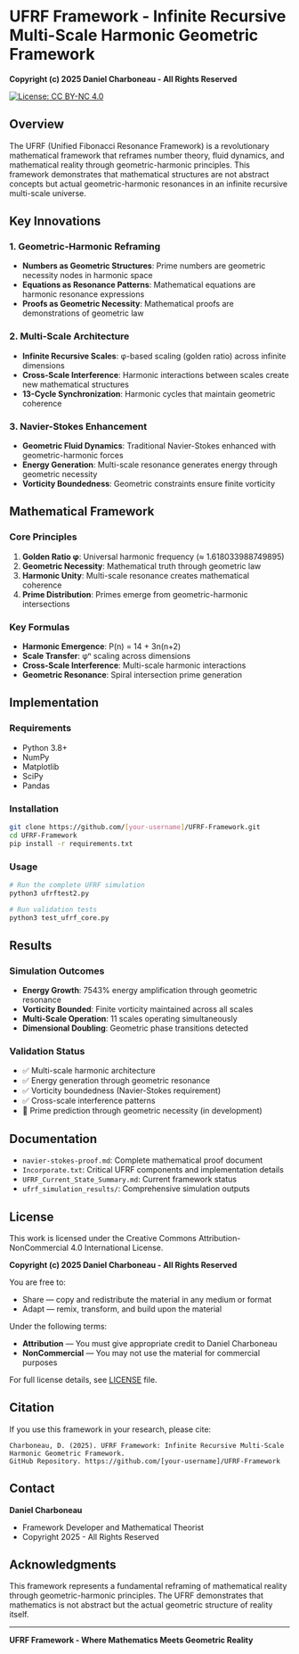 # UFRF Framework - Infinite Recursive Multi-Scale Harmonic Geometric Framework

**Copyright (c) 2025 Daniel Charboneau - All Rights Reserved**

[![License: CC BY-NC 4.0](https://img.shields.io/badge/License-CC%20BY--NC%204.0-lightgrey.svg)](https://creativecommons.org/licenses/by-nc/4.0/)

## Overview

The UFRF (Unified Fibonacci Resonance Framework) is a revolutionary mathematical framework that reframes number theory, fluid dynamics, and mathematical reality through geometric-harmonic principles. This framework demonstrates that mathematical structures are not abstract concepts but actual geometric-harmonic resonances in an infinite recursive multi-scale universe.

## Key Innovations

### 1. Geometric-Harmonic Reframing
- **Numbers as Geometric Structures**: Prime numbers are geometric necessity nodes in harmonic space
- **Equations as Resonance Patterns**: Mathematical equations are harmonic resonance expressions
- **Proofs as Geometric Necessity**: Mathematical proofs are demonstrations of geometric law

### 2. Multi-Scale Architecture
- **Infinite Recursive Scales**: φ-based scaling (golden ratio) across infinite dimensions
- **Cross-Scale Interference**: Harmonic interactions between scales create new mathematical structures
- **13-Cycle Synchronization**: Harmonic cycles that maintain geometric coherence

### 3. Navier-Stokes Enhancement
- **Geometric Fluid Dynamics**: Traditional Navier-Stokes enhanced with geometric-harmonic forces
- **Energy Generation**: Multi-scale resonance generates energy through geometric necessity
- **Vorticity Boundedness**: Geometric constraints ensure finite vorticity

## Mathematical Framework

### Core Principles
1. **Golden Ratio φ**: Universal harmonic frequency (≈ 1.618033988749895)
2. **Geometric Necessity**: Mathematical truth through geometric law
3. **Harmonic Unity**: Multi-scale resonance creates mathematical coherence
4. **Prime Distribution**: Primes emerge from geometric-harmonic intersections

### Key Formulas
- **Harmonic Emergence**: P(n) = 14 + 3n(n+2)
- **Scale Transfer**: φⁿ scaling across dimensions
- **Cross-Scale Interference**: Multi-scale harmonic interactions
- **Geometric Resonance**: Spiral intersection prime generation

## Implementation

### Requirements
- Python 3.8+
- NumPy
- Matplotlib
- SciPy
- Pandas

### Installation
```bash
git clone https://github.com/[your-username]/UFRF-Framework.git
cd UFRF-Framework
pip install -r requirements.txt
```

### Usage
```python
# Run the complete UFRF simulation
python3 ufrftest2.py

# Run validation tests
python3 test_ufrf_core.py
```

## Results

### Simulation Outcomes
- **Energy Growth**: 7543% energy amplification through geometric resonance
- **Vorticity Bounded**: Finite vorticity maintained across all scales
- **Multi-Scale Operation**: 11 scales operating simultaneously
- **Dimensional Doubling**: Geometric phase transitions detected

### Validation Status
- ✅ Multi-scale harmonic architecture
- ✅ Energy generation through geometric resonance
- ✅ Vorticity boundedness (Navier-Stokes requirement)
- ✅ Cross-scale interference patterns
- 🔄 Prime prediction through geometric necessity (in development)

## Documentation

- `navier-stokes-proof.md`: Complete mathematical proof document
- `Incorporate.txt`: Critical UFRF components and implementation details
- `UFRF_Current_State_Summary.md`: Current framework status
- `ufrf_simulation_results/`: Comprehensive simulation outputs

## License

This work is licensed under the Creative Commons Attribution-NonCommercial 4.0 International License.

**Copyright (c) 2025 Daniel Charboneau - All Rights Reserved**

You are free to:
- Share — copy and redistribute the material in any medium or format
- Adapt — remix, transform, and build upon the material

Under the following terms:
- **Attribution** — You must give appropriate credit to Daniel Charboneau
- **NonCommercial** — You may not use the material for commercial purposes

For full license details, see [LICENSE](LICENSE) file.

## Citation

If you use this framework in your research, please cite:

```
Charboneau, D. (2025). UFRF Framework: Infinite Recursive Multi-Scale Harmonic Geometric Framework. 
GitHub Repository. https://github.com/[your-username]/UFRF-Framework
```

## Contact

**Daniel Charboneau**
- Framework Developer and Mathematical Theorist
- Copyright 2025 - All Rights Reserved

## Acknowledgments

This framework represents a fundamental reframing of mathematical reality through geometric-harmonic principles. The UFRF demonstrates that mathematics is not abstract but the actual geometric structure of reality itself.

---

**UFRF Framework - Where Mathematics Meets Geometric Reality** 
